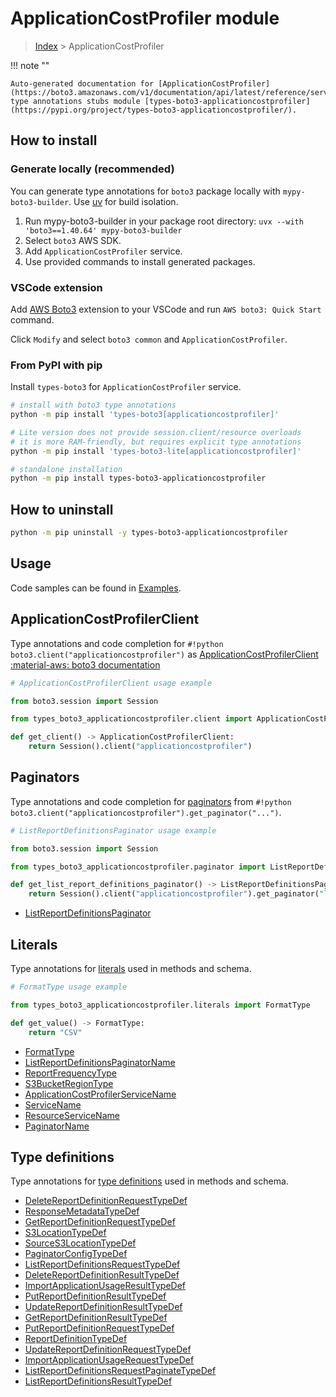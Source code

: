 #  ApplicationCostProfiler module

> [Index](../README.md) > ApplicationCostProfiler

!!! note ""

    Auto-generated documentation for [ApplicationCostProfiler](https://boto3.amazonaws.com/v1/documentation/api/latest/reference/services/applicationcostprofiler.html#applicationcostprofiler)
    type annotations stubs module [types-boto3-applicationcostprofiler](https://pypi.org/project/types-boto3-applicationcostprofiler/).

## How to install

### Generate locally (recommended)

You can generate type annotations for `boto3` package locally with `mypy-boto3-builder`.
Use [uv](https://docs.astral.sh/uv/getting-started/installation/) for build isolation.

1. Run mypy-boto3-builder in your package root directory: `uvx --with 'boto3==1.40.64' mypy-boto3-builder`
1. Select `boto3` AWS SDK.
1. Add `ApplicationCostProfiler` service.
1. Use provided commands to install generated packages.


### VSCode extension

Add [AWS Boto3](https://marketplace.visualstudio.com/items?itemName=Boto3typed.boto3-ide)
extension to your VSCode and run `AWS boto3: Quick Start` command.

Click `Modify` and select `boto3 common` and `ApplicationCostProfiler`.


### From PyPI with pip

Install `types-boto3` for `ApplicationCostProfiler` service.

```bash
# install with boto3 type annotations
python -m pip install 'types-boto3[applicationcostprofiler]'

# Lite version does not provide session.client/resource overloads
# it is more RAM-friendly, but requires explicit type annotations
python -m pip install 'types-boto3-lite[applicationcostprofiler]'

# standalone installation
python -m pip install types-boto3-applicationcostprofiler
```



## How to uninstall

```bash
python -m pip uninstall -y types-boto3-applicationcostprofiler
```

## Usage

Code samples can be found in [Examples](./usage.md).

## ApplicationCostProfilerClient

Type annotations and code completion for  `#!python boto3.client("applicationcostprofiler")` as [ApplicationCostProfilerClient](./client.md)
[:material-aws: boto3 documentation](https://boto3.amazonaws.com/v1/documentation/api/latest/reference/services/applicationcostprofiler.html#ApplicationCostProfiler.Client)

```python
# ApplicationCostProfilerClient usage example

from boto3.session import Session

from types_boto3_applicationcostprofiler.client import ApplicationCostProfilerClient

def get_client() -> ApplicationCostProfilerClient:
    return Session().client("applicationcostprofiler")
```


## Paginators

Type annotations and code completion for [paginators](./paginators.md)
from `#!python boto3.client("applicationcostprofiler").get_paginator("...")`.

```python
# ListReportDefinitionsPaginator usage example

from boto3.session import Session

from types_boto3_applicationcostprofiler.paginator import ListReportDefinitionsPaginator

def get_list_report_definitions_paginator() -> ListReportDefinitionsPaginator:
    return Session().client("applicationcostprofiler").get_paginator("list_report_definitions"))
```

- [ListReportDefinitionsPaginator](./paginators.md#listreportdefinitionspaginator)









## Literals

Type annotations for [literals](./literals.md) used in methods and schema.

```python
# FormatType usage example

from types_boto3_applicationcostprofiler.literals import FormatType

def get_value() -> FormatType:
    return "CSV"
```

- [FormatType](./literals.md#formattype)
- [ListReportDefinitionsPaginatorName](./literals.md#listreportdefinitionspaginatorname)
- [ReportFrequencyType](./literals.md#reportfrequencytype)
- [S3BucketRegionType](./literals.md#s3bucketregiontype)
- [ApplicationCostProfilerServiceName](./literals.md#applicationcostprofilerservicename)
- [ServiceName](./literals.md#servicename)
- [ResourceServiceName](./literals.md#resourceservicename)
- [PaginatorName](./literals.md#paginatorname)




## Type definitions

Type annotations for [type definitions](./type_defs.md) used in methods and schema.

- [DeleteReportDefinitionRequestTypeDef](./type_defs.md#deletereportdefinitionrequesttypedef)
- [ResponseMetadataTypeDef](./type_defs.md#responsemetadatatypedef)
- [GetReportDefinitionRequestTypeDef](./type_defs.md#getreportdefinitionrequesttypedef)
- [S3LocationTypeDef](./type_defs.md#s3locationtypedef)
- [SourceS3LocationTypeDef](./type_defs.md#sources3locationtypedef)
- [PaginatorConfigTypeDef](./type_defs.md#paginatorconfigtypedef)
- [ListReportDefinitionsRequestTypeDef](./type_defs.md#listreportdefinitionsrequesttypedef)
- [DeleteReportDefinitionResultTypeDef](./type_defs.md#deletereportdefinitionresulttypedef)
- [ImportApplicationUsageResultTypeDef](./type_defs.md#importapplicationusageresulttypedef)
- [PutReportDefinitionResultTypeDef](./type_defs.md#putreportdefinitionresulttypedef)
- [UpdateReportDefinitionResultTypeDef](./type_defs.md#updatereportdefinitionresulttypedef)
- [GetReportDefinitionResultTypeDef](./type_defs.md#getreportdefinitionresulttypedef)
- [PutReportDefinitionRequestTypeDef](./type_defs.md#putreportdefinitionrequesttypedef)
- [ReportDefinitionTypeDef](./type_defs.md#reportdefinitiontypedef)
- [UpdateReportDefinitionRequestTypeDef](./type_defs.md#updatereportdefinitionrequesttypedef)
- [ImportApplicationUsageRequestTypeDef](./type_defs.md#importapplicationusagerequesttypedef)
- [ListReportDefinitionsRequestPaginateTypeDef](./type_defs.md#listreportdefinitionsrequestpaginatetypedef)
- [ListReportDefinitionsResultTypeDef](./type_defs.md#listreportdefinitionsresulttypedef)

